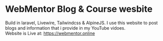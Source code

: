 # WebMentor Blog & Course wesbite
Build in laravel, Livewire, Tailwindcss & AlpineJS. I use this website to post blogs and information that i provide in my YouTube vidoes.  
Website is Live at: https://webmentor.online 